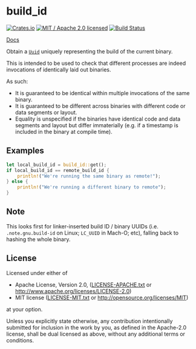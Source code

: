 # build_id

[![Crates.io](https://img.shields.io/crates/v/build_id.svg?maxAge=86400)](https://crates.io/crates/build_id)
[![MIT / Apache 2.0 licensed](https://img.shields.io/crates/l/build_id.svg?maxAge=2592000)](#License)
[![Build Status](https://dev.azure.com/alecmocatta/build_id/_apis/build/status/tests?branchName=master)](https://dev.azure.com/alecmocatta/build_id/_build/latest?branchName=master)

[Docs](https://docs.rs/build_id/0.1.5)

Obtain a [`Uuid`](https://docs.rs/uuid/0.7/uuid/) uniquely representing the
build of the current binary.

This is intended to be used to check that different processes are indeed
invocations of identically laid out binaries.

As such:
* It is guaranteed to be identical within multiple invocations of the same
binary.
* It is guaranteed to be different across binaries with different code or data
segments or layout.
* Equality is unspecified if the binaries have identical code and data segments
and layout but differ immaterially (e.g. if a timestamp is included in the
binary at compile time).

## Examples

```rust
let local_build_id = build_id::get();
if local_build_id == remote_build_id {
	println!("We're running the same binary as remote!");
} else {
	println!("We're running a different binary to remote");
}
```

## Note

This looks first for linker-inserted build ID / binary UUIDs (i.e.
`.note.gnu.build-id` on Linux; `LC_UUID` in Mach-O; etc), falling back to
hashing the whole binary.

## License
Licensed under either of

 * Apache License, Version 2.0, ([LICENSE-APACHE.txt](LICENSE-APACHE.txt) or http://www.apache.org/licenses/LICENSE-2.0)
 * MIT license ([LICENSE-MIT.txt](LICENSE-MIT.txt) or http://opensource.org/licenses/MIT)

at your option.

Unless you explicitly state otherwise, any contribution intentionally submitted for inclusion in the work by you, as defined in the Apache-2.0 license, shall be dual licensed as above, without any additional terms or conditions.
